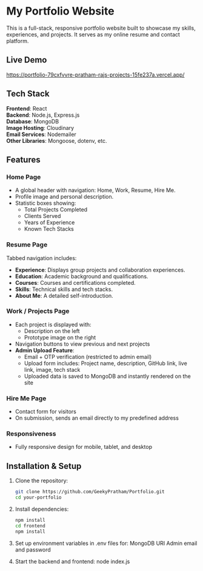 #  My Portfolio Website

This is a full-stack, responsive portfolio website built to showcase my skills, experiences, and projects. It serves as my online resume and contact platform.

##  Live Demo

https://portfolio-79cxfvvre-pratham-rajs-projects-15fe237a.vercel.app/

##  Tech Stack

**Frontend**: React  
**Backend**: Node.js, Express.js  
**Database**: MongoDB  
**Image Hosting**: Cloudinary  
**Email Services**: Nodemailer  
**Other Libraries**: Mongoose, dotenv, etc.

##  Features

###  Home Page
- A global header with navigation: Home, Work, Resume, Hire Me.
- Profile image and personal description.
- Statistic boxes showing:
  - Total Projects Completed
  - Clients Served
  - Years of Experience
  - Known Tech Stacks

###  Resume Page
Tabbed navigation includes:
- **Experience**: Displays group projects and collaboration experiences.
- **Education**: Academic background and qualifications.
- **Courses**: Courses and certifications completed.
- **Skills**: Technical skills and tech stacks.
- **About Me**: A detailed self-introduction.

###  Work / Projects Page
- Each project is displayed with:
  - Description on the left
  - Prototype image on the right
- Navigation buttons to view previous and next projects
- **Admin Upload Feature**:
  - Email + OTP verification (restricted to admin email)
  - Upload form includes: Project name, description, GitHub link, live link, image, tech stack
  - Uploaded data is saved to MongoDB and instantly rendered on the site

###  Hire Me Page
- Contact form for visitors
- On submission, sends an email directly to my predefined address

###  Responsiveness
- Fully responsive design for mobile, tablet, and desktop

##   Installation & Setup

1. Clone the repository:
   ```bash
   git clone https://github.com/GeekyPratham/Portfolio.git
   cd your-portfolio

2. Install dependencies:
    ```bash
    npm install
    cd frontend 
    npm install

3. Set up environment variables in .env files for:
    MongoDB URI
    Admin email and password

4. Start the backend and frontend:
    node index.js